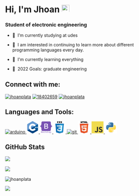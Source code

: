 # Hi, I'm Jhoan <img src="https://media.giphy.com/media/hvRJCLFzcasrR4ia7z/giphy.gif" width="25px" height="25px">

<h3>Student of electronic engineering</h3>

- 🔭&nbsp; I’m currently studying at udes

- 👀 &nbsp;I am interested in continuing to learn more about different programming languages every day.

- 🌱 &nbsp;I'm currently learning everything

- 🥅 &nbsp;2022 Goals: graduate engineering




<h2> Connect with me: </h2>
<p align="left">
<a href="https://linkedin.com/in/jhosepro" target="blank"><img align="center" src="https://raw.githubusercontent.com/rahuldkjain/github-profile-readme-generator/master/src/images/icons/Social/linked-in-alt.svg" alt="jhoanplata" height="30" width="40" /></a>
<a href="https://stackoverflow.com/users/18402659" target="blank"><img align="center" src="https://raw.githubusercontent.com/rahuldkjain/github-profile-readme-generator/master/src/images/icons/Social/stack-overflow.svg" alt="18402659" height="30" width="40" /></a>
<a href="https://instagram.com/jhoanplata22" target="blank"><img align="center" src="https://raw.githubusercontent.com/rahuldkjain/github-profile-readme-generator/master/src/images/icons/Social/instagram.svg" alt="jhoanplata" height="30" width="40" /></a></p>

<h2></h2>

<h2 align="left">Languages and Tools:</h2>
<p align="left"> <a href="https://www.arduino.cc/" target="_blank" rel="noreferrer"> <img src="https://cdn.worldvectorlogo.com/logos/arduino-1.svg" alt="arduino" width="40" height="40"/> </a> <a href="https://www.w3schools.com/cpp/" target="_blank" rel="noreferrer"> <img src="https://raw.githubusercontent.com/devicons/devicon/master/icons/cplusplus/cplusplus-original.svg" alt="cplusplus" width="40" height="40"/> </a> <a href="https://www.w3schools.com/css/" target="_blank" rel="noreferrer"><img src="https://raw.githubusercontent.com/devicons/devicon/master/icons/bootstrap/bootstrap-plain-wordmark.svg" alt="bootstrap" width="40" height="40"/> </a> <a href="https://www.w3schools.com/cpp/" target="_blank" rel="noreferrer"> <img src="https://raw.githubusercontent.com/devicons/devicon/master/icons/css3/css3-original-wordmark.svg" alt="css3" width="40" height="40"/> </a> <a href="https://git-scm.com/" target="_blank" rel="noreferrer"> <img src="https://www.vectorlogo.zone/logos/git-scm/git-scm-icon.svg" alt="git" width="40" height="40"/> </a> <a href="https://www.w3.org/html/" target="_blank" rel="noreferrer"> <img src="https://raw.githubusercontent.com/devicons/devicon/master/icons/html5/html5-original-wordmark.svg" alt="html5" width="40" height="40"/> </a> <a href="https://developer.mozilla.org/en-US/docs/Web/JavaScript" target="_blank" rel="noreferrer"> <img src="https://raw.githubusercontent.com/devicons/devicon/master/icons/javascript/javascript-original.svg" alt="javascript" width="40" height="40"/> </a> <a href="https://www.linux.org/" target="_blank" rel="noreferrer">  <img src="https://raw.githubusercontent.com/devicons/devicon/master/icons/python/python-original.svg" alt="python" width="40" height="40"/> </a> </p>


<h2>GitHub Stats</h2>
<p> <img src="https://github-readme-stats.vercel.app/api/top-langs/?username=jhoanplata&layout=compact" /> </p>

<p><img src="https://github-readme-stats.vercel.app/api?username=jhoanplata&hide=stars,issues&show_icons=true" /></p>

<p> <img src="https://github-profile-trophy.vercel.app/?username=jhoanplata&title=Joined2020,Repositories,PullRequest,Commits" alt="jhoanplata" /></p>


<p align="left">
  <img src="https://capsule-render.vercel.app/api?type=waving&color=gradient&height=60&section=footer"/>
</p>

<!-- <img src="https://raw.githubusercontent.com/devicons/devicon/master/icons/linux/linux-original.svg" alt="linux" width="40" height="40"/> </a> <a href="https://www.mysql.com/" target="_blank" rel="noreferrer"> <img src="https://raw.githubusercontent.com/devicons/devicon/master/icons/mysql/mysql-original-wordmark.svg" alt="mysql" width="40" height="40"/> </a> <a href="https://www.php.net" target="_blank" rel="noreferrer"> <img src="https://raw.githubusercontent.com/devicons/devicon/master/icons/php/php-original.svg" alt="php" width="40" height="40"/> </a> <a href="https://www.python.org" target="_blank" rel="noreferrer"> -->


